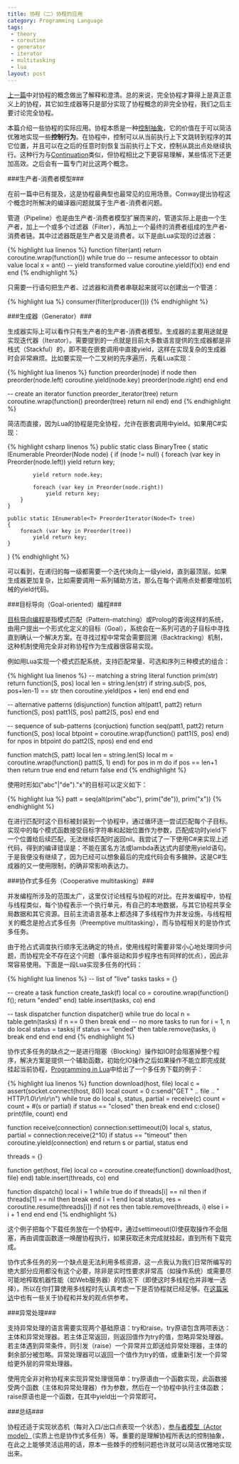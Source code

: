 ```yaml
---
title: 协程（二）协程的应用
category: Programming Language
tags:
 - theory
 - coroutine
 - generator
 - iterator
 - multitasking
 - lua
layout: post
---
```


[上一篇](/blog/2011/08/24/coroutine-part-1-defination-and-classification-of-coroutine)中对协程的概念做出了解释和澄清。总的来说，完全协程才算得上是真正意义上的协程，其它如生成器等只是部分实现了协程概念的非完全协程，我们之后主要讨论完全协程。

本篇介绍一些协程的实际应用。协程本质是一种[控制抽象](http://en.wikipedia.org/wiki/Control_abstraction#Control_abstraction)，它的价值在于可以简洁优雅地实现一些**控制行为**。在协程中，控制可以从当前执行上下文跳转到程序的其它位置，并且可以在之后的任意时刻恢复当前执行上下文，控制从跳出点处继续执行。这种行为与[Continuation](http://en.wikipedia.org/wiki/Continuation)类似，但协程相比之下更容易理解，某些情况下还更加高效。之后会有一篇专门对比这两个概念。

###生产者-消费者模型###

在前一篇中已有提及，这是协程最典型也最常见的应用场景。Conway提出协程这个概念时所解决的编译器问题就属于生产者-消费者问题。

管道（Pipeline）也是由生产者-消费者模型扩展而来的，管道实际上是由一个生产者，加上一个或多个过滤器（Filter），再加上一个最终的消费者组成的生产者-消费者链。其中过滤器既是生产者又是消费者。以下是由Lua实现的过滤器：

{% highlight lua linenos %}
function filter(ant)
	return coroutine.wrap(function())
		while true do
			-- resume antecessor to obtain value
			local x = ant()
			-- yield transformed value
			coroutine.yield(f(x))
		end
	end
end
{% endhighlight %}

只需要一行语句把生产者、过滤器和消费者串联起来就可以创建出一个管道：

{% highlight lua %}
consumer(filter(producer()))
{% endhighlight %}

###生成器（Generator）###

生成器实际上可以看作只有生产者的生产者-消费者模型。生成器的主要用途就是实现迭代器（Iterator）。需要提到的一点就是目前大多数语言提供的生成器都是非栈式（Stackful）的，即不能在嵌套调用中直接yield，这样在实现复杂的生成器时会非常麻烦。比如要实现一个二叉树的先序遍历，先看Lua实现：

{% highlight lua linenos %}
function preorder(node)
	if node then
		preorder(node.left)
		coroutine.yield(node.key)
		preorder(node.right)
	end
end

-- create an iterator
function preorder_iterator(tree)
	return coroutine.wrap(function()
		preorder(tree)
		return nil
	end)
end
{% endhighlight %}

简洁而直接，因为Lua的协程是完全协程，允许在嵌套调用中yield。如果用C#实现：

{% highlight csharp linenos %}
public static class BinaryTree<T>
{
	static IEnumerable<T> Preorder(Node<T> node)
	{
		if (node != null) {
			foreach (var key in Preorder(node.left))
				yield return key;

			yield return node.key;

			foreach (var key in Preorder(node.right))
				yield return key;
		}
	}

	public static IEnumerable<T> PreorderIterator(Node<T> tree)
	{
		foreach (var key in Preorder(tree))
			yield return key;
	}
}
{% endhighlight %}

可以看到，在递归的每一级都需要一个迭代块向上一级yield，直到最顶层。如果生成器更加复杂，比如需要调用一系列辅助方法，那么在每个调用点处都要增加机械的yield代码。

###目标导向（Goal-oriented）编程###

[目标导向编程](http://groups.csail.mit.edu/o2s/goals.html)是指模式匹配（Pattern-matching）或Prolog的查询这样的系统，由用户提出一个形式化定义的目标（Goal），系统会在一系列可选的子目标中寻找直到确认一个解决方案。在寻找过程中常常会需要回溯（Backtracking）机制，这种机制使用完全非对称协程作为生成器很容易实现。

例如用Lua实现一个模式匹配系统，支持匹配常量、可选和序列三种模式的组合：

{% highlight lua linenos %}
-- matching a string literal
function prim(str)
	return function(S, pos)
		local len = string.len(str)
		if string.sub(S, pos, pos+len-1) == str then
			coroutine.yield(pos + len)
		end
	end
end

-- alternative patterns (disjunction)
function alt(patt1, patt2)
	return function(S, pos)
		patt1(S, pos)
		patt2(S, pos)
	end
end

-- sequence of sub-patterns (conjuction)
function seq(patt1, patt2)
	return function(S, pos)
		local btpoint = coroutine.wrap(function()
			patt1(S, pos)
		end)
		for npos in btpoint do
			patt2(S, npos)
		end
	end
end

function match(S, patt)
	local len = string.len(S)
	local m = coroutine.wrap(function() patt(S, 1) end)
	for pos in m do
		if pos == len+1 then
			return true
		end
	end
	return false
end
{% endhighlight %}

使用时形如("abc"|"de")."x"的目标可以定义如下：

{% highlight lua %}
patt = seq(alt(prim("abc"), prim("de")), prim("x"))
{% endhighlight %}

在进行匹配时这个目标被封装到一个协程中，通过循环逐一尝试匹配每个子目标。实现中的每个模式函数接受目标字符串和起始位置作为参数，匹配成功时yield下一个位置给后续匹配，无法继续匹配时返回nil。我尝试了一下使用C#来实现上述代码，得到的编译错误是：不能在匿名方法或lambda表达式内部使用yield语句。于是我便没有继续了，因为已经可以想象最后的完成代码会有多臃肿。这是C#生成器的又一使用限制，的确非常影响表达力。

###协作式多任务（Cooperative multitasking）###

并发编程所涉及的范围太广，这里仅讨论线程与协程的对比。在并发编程中，协程与线程类似，每个协程表示一个执行单元，有自己的本地数据，与其它协程共享全局数据和其它资源。目前主流语言基本上都选择了多线程作为并发设施，与线程相关的概念是抢占式多任务（Preemptive multitasking），而与协程相关的是协作式多任务。

由于抢占式调度执行顺序无法确定的特点，使用线程时需要非常小心地处理同步问题，而协程完全不存在这个问题（事件驱动和异步程序也有同样的优点），因此非常容易使用。下面是一段Lua实现多任务的代码：

{% highlight lua linenos %}
-- list of "live" tasks
tasks = {}

-- create a task
function create_task(f)
	local co = coroutine.wrap(function() f(); return "ended" end)
	table.insert(tasks, co)
end

-- task dispatcher
function dispatcher()
	while true do
		local n = table.getn(tasks)
		if n == 0 then break end -- no more tasks to run
		for i = 1, n do
			local status = tasks[i]()
			if status == "ended" then
				table.remove(tasks, i)
				break
			end
		end
	end
end
{% endhighlight %}

协作式多任务的缺点之一是进行阻塞（Blocking）操作如IO时会阻塞掉整个程序，解决方案是提供一个辅助函数，初始化IO操作之后如果操作不能立即完成就挂起当前协程，[Programming in Lua](http://book.douban.com/subject/3076942/)中给出了一个多任务下载的例子：

{% highlight lua linenos %}
function download(host, file)
	local c = assert(socket.connect(host, 80))
	local count = 0
	c:send("GET " .. file .. " HTTP/1.0\r\n\r\n")
	while true do
		local s, status, partial = receive(c)
		count = count + #(s or partial)
		if status == "closed" then break end
	end
	c:close()
	print(file, count)
end

function receive(connection)
	connection:settimeout(0)
	local s, status, partial = connection:receive(2^10)
	if status == "timeout" then
		coroutine.yield(connection)
	end
	return s or partial, status
end

threads = {}

function get(host, file)
	local co = coroutine.create(function()
		download(host, file)
	end)
	table.insert(threads, co)
end

function dispatch()
	local i = 1
	while true do
		if threads[i] == nil then
			if threads[1] == nil then break end
			i = 1
		end
		local status, res = coroutine.resume(threads[i])
		if not res then
			table.remove(threads, i)
		else
			i = i + 1
		end
	end
end
{% endhighlight %}

这个例子把每个下载任务放在一个协程中，通过settimeout(0)使获取操作不会阻塞，再由调度函数逐一唤醒协程执行，如果获取还未完成就挂起，直到所有下载完成。

协作式多任务的另一个缺点是无法利用多核资源，这一点我认为我们日常所编写的绝大部分应用都没有这个必要，除非是实时性要求非常高（如操作系统）或需要尽可能地榨取机器性能（如Web服务器）的情况下（即使这时多线程也并非唯一选择）。所以在你打算使用多线程时先认真考虑一下是否协程就已经足够。在[这篇采访](http://blog.codingnow.com/2010/06/masterminds_of_programming_7_lua.html)中也有一些关于协程和并发的观点供参考。

###异常处理###

支持异常处理的语言需要实现两个基础原语：try和raise。try原语包含两项表达：主体和异常处理器。若主体正常返回，则返回值作为try的值，忽略异常处理器。若主体遇到异常条件，则引发（raise）一个异常并立即送给异常处理器，主体的剩余部分被忽略。异常处理器可以返回一个值作为try的值，或重新引发一个异常给更外层的异常处理器。

使用完全非对称协程来实现异常处理很简单：try原语由一个函数实现，此函数接受两个函数（主体和异常处理器）作为参数，然后在一个协程中执行主体函数；raise原语也是一个函数，在其中yield出一个异常即可。

###总结###

协程还适于实现状态机（每对入口/出口点表现一个状态），[参与者模型（Actor model）](http://en.wikipedia.org/wiki/Actor_model)（实质上也是协作式多任务）等。重要的是理解协程所表达的控制抽象，在此之上能够灵活运用的话，原本一些棘手的控制问题也许就可以简洁优雅地实现出来。






